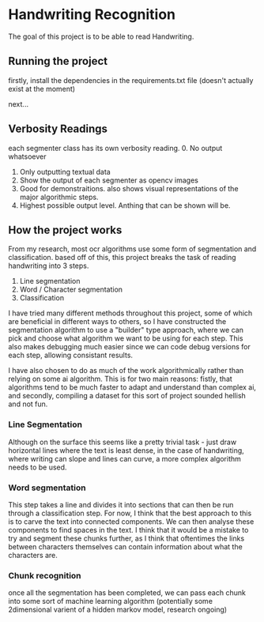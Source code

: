 # Handwriting Recognition

The goal of this project is to be able to read Handwriting.

## Running the project
firstly, install the dependencies in the requirements.txt file (doesn't actually exist at the moment)

next...

## Verbosity Readings
each segmenter class has its own verbosity reading. 
0. No output whatsoever
1. Only outputting textual data
2. Show the output of each segmenter as opencv images
3. Good for demonstraitions. also shows visual representations of the major algorithmic steps.
4. Highest possible output level. Anthing that can be shown will be.

## How the project works
From my research, most ocr algorithms use some form of segmentation and classification.
based off of this, this project breaks the task of reading handwriting into 3 steps.

1. Line segmentation
2. Word / Character segmentation
3. Classification

I have tried many different methods throughout this project, some of which are beneficial in different ways to others,
so I have constructed the segmentation algorithm to use a "builder" type approach, where we can pick and choose what
algorithm we want to be using for each step. This also makes debugging much easier since we can code debug versions for each step, 
allowing consistant results.

I have also chosen to do as much of the work algorithmically rather than relying on some ai algorithm.
This is for two main reasons: fistly, that algorithms tend to be much faster to adapt and understand than complex ai,
and secondly, compiling a dataset for this sort of project sounded hellish and not fun.

### Line Segmentation
Although on the surface this seems like a pretty trivial task - just draw horizontal lines where the text is least dense,
in the case of handwriting, where writing can slope and lines can curve, a more complex algorithm needs to be used.

### Word segmentation
This step takes a line and divides it into sections that can then be run through a classification step.
For now, I think that the best approach to this is to carve the text into connected components. We can then 
analyse these components to find spaces in the text. I think that it would be a mistake to try and segment
these chunks further, as I think that oftentimes the links between characters themselves can contain information about
what the characters are.

### Chunk recognition
once all the segmentation has been completed, we can pass each chunk into some sort of machine learning algorithm
(potentially some 2dimensional varient of a hidden markov model, research ongoing)